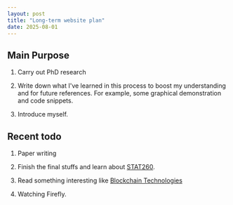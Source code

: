 ```yaml
---
layout: post
title: "Long-term website plan"
date: 2025-08-01
---
```


## Main Purpose

1. Carry out PhD research

2. Write down what I've learned in this process to boost my understanding and for future references. For example, some graphical demonstration and code snippets. 

3. Introduce myself.

## Recent todo

1. Paper writing

2. Finish the final stuffs and learn about [STAT260](https://www.stat.berkeley.edu/~songmei/Teaching/STAT260_Spring2021/schedule.html).

3. Read something interesting like [Blockchain Technologies](https://cs251.stanford.edu/syllabus.html)

4. Watching Firefly. 
